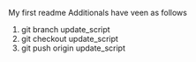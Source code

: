 My first readme
Additionals have veen as follows
1. git branch update_script
2. git checkout update_script
3. git push origin update_script
